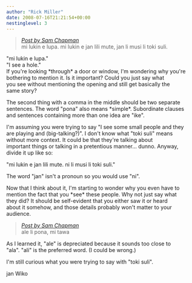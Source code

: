 ```yaml
---
author: "Rick Miller"
date: 2008-07-16T21:21:54+00:00
nestinglevel: 3
---
```

> [_Post by Sam Chapman_](/46p3RqX2/toki-mi-sin#post5)  
> mi lukin e lupa. mi lukin e jan lili mute, jan li musi li toki suli.  
> 

"mi lukin e lupa."  
"I see a hole."  
If you're looking \*through\* a door or window, I'm wondering why you're  
bothering to mention it. Is it important? Could you just say what  
you see without mentioning the opening and still get basically the  
same story?  
  
The second thing with a comma in the middle should be two separate  
sentences. The word "pona" also means \*simple\*. Subordinate clauses  
and sentences containing more than one idea are "ike".  
  
I'm assuming you were trying to say "I see some small people and they  
are playing and (big-talking?)". I don't know what "toki suli" means  
without more context. It could be that they're talking about  
important things or talking in a pretentious manner... dunno. Anyway,  
divide it up like so:  
  
"mi lukin e jan lili mute. ni li musi li toki suli."  
  
The word "jan" isn't a pronoun so you would use "ni".  
  
Now that I think about it, I'm starting to wonder why you even have to  
mention the fact that you \*see\* these people. Why not just say what  
they did? It should be self-evident that you either saw it or heard  
about it somehow, and those details probably won't matter to your  
audience.  

> [_Post by Sam Chapman_](/46p3RqX2/toki-mi-sin#post5)  
> ale li pona, mi tawa  
> 

As I learned it, "ale" is depreciated because it sounds too close to  
"ala". "ali" is the preferred word. (I could be wrong.)  
  
I'm still curious what you were trying to say with "toki suli".  
  
jan Wiko